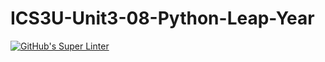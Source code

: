 # ICS3U-Unit3-08-Python-Leap-Year

[![GitHub's Super Linter](https://github.com/sydneykuhn/ICS3U-Unit3-08-Python-Leap-Year/workflows/GitHub's%20Super%20Linter/badge.svg)](https://github.com/sydneykuhn/ICS3U-Unit3-08-Python-Leap-Year/actions)

